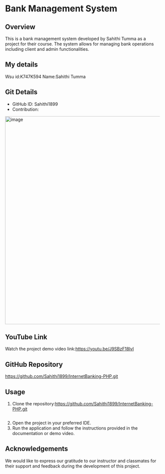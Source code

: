 # Bank Management System

## Overview
This is a bank management system developed by Sahithi Tumma as a project for their course. The system allows for managing bank operations including client and admin functionalities.

## My details
Wsu id:K747K594
Name:Sahithi Tumma
## Git Details
- GitHub ID: Sahithi1899
- Contribution:
<img width="674" alt="image" src="https://github.com/Sahithi1899/InternetBanking-PHP/assets/173850754/f80f8eec-5c07-4a4e-a5b8-4c2567e05b7b">

## YouTube Link
Watch the project demo video link:https://youtu.be/J9SBzF18lvI

## GitHub Repository
https://github.com/Sahithi1899/InternetBanking-PHP.git

## Usage
1. Clone the repository:https://github.com/Sahithi1899/InternetBanking-PHP.git
    ```
   
    ```
2. Open the project in your preferred IDE.
3. Run the application and follow the instructions provided in the documentation or demo video.



## Acknowledgements
We would like to express our gratitude to our instructor and classmates for their support and feedback during the development of this project.
